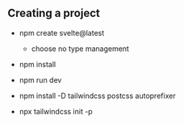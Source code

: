 ## Creating a project

- npm create svelte@latest
  - choose no type management
- npm install
- npm run dev

- npm install -D tailwindcss postcss autoprefixer
- npx tailwindcss init -p
